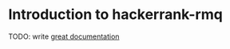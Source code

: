 # Introduction to hackerrank-rmq

TODO: write [great documentation](http://jacobian.org/writing/what-to-write/)
